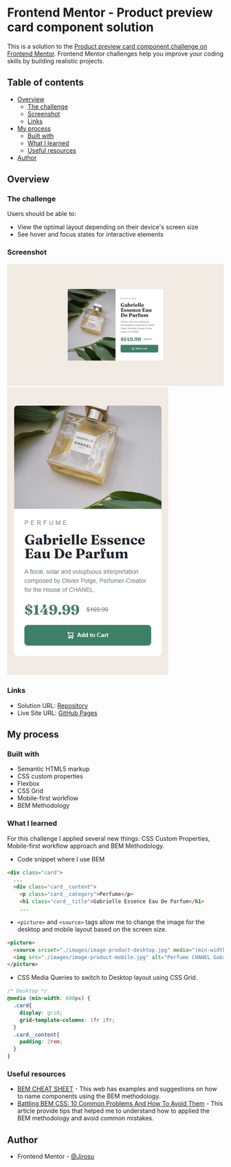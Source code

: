 # Frontend Mentor - Product preview card component solution

This is a solution to the [Product preview card component challenge on Frontend Mentor](https://www.frontendmentor.io/challenges/product-preview-card-component-GO7UmttRfa). Frontend Mentor challenges help you improve your coding skills by building realistic projects. 

## Table of contents

- [Overview](#overview)
  - [The challenge](#the-challenge)
  - [Screenshot](#screenshot)
  - [Links](#links)
- [My process](#my-process)
  - [Built with](#built-with)
  - [What I learned](#what-i-learned)
  - [Useful resources](#useful-resources)
- [Author](#author)

## Overview

### The challenge

Users should be able to:

- View the optimal layout depending on their device's screen size
- See hover and focus states for interactive elements

### Screenshot

![Desktop -Product preview card component Screenshot](./solution/solution-desktop-screenshot.jpg)
![Mobile - Product preview card component Screenshot](./solution/solution-mobile-screenshot.jpg)

### Links

- Solution URL: [Repository](https://github.com/Jirosu/Product_preview_card_component)
- Live Site URL: [GitHub Pages](https://jirosu.github.io/Product_preview_card_component/)

## My process

### Built with

- Semantic HTML5 markup
- CSS custom properties
- Flexbox
- CSS Grid
- Mobile-first workflow
- BEM Methodology

### What I learned
For this challenge I applied several new things: CSS Custom Properties, Mobile-first workflow approach and BEM Methodology.

- Code snippet where I use BEM 
```html
<div class="card">
  ...
  <div class="card__content">
    <p class="card__category">Perfume</p>
    <h1 class="card__title">Gabrielle Essence Eau De Parfum</h1>
    ...
```

- ```<picture>``` and ```<source>``` tags allow me to change the image for the desktop and mobile layout based on the screen size.
```html
<picture>
  <source srcset="./images/image-product-desktop.jpg" media="(min-width: 600px)" class="card__img">
  <img src="./images/image-product-mobile.jpg" alt="Perfume CHANEL Gabrielle Essence" class="card__img">
</picture>
```

- CSS Media Queries to switch to Desktop layout using CSS Grid.
```css
/* Desktop */
@media (min-width: 600px) {
  .card{
    display: grid;
    grid-template-columns: 1fr 1fr;
  }
  .card__content{
    padding: 2rem;
  }
}
```

### Useful resources

- [BEM CHEAT SHEET](https://bem-cheat-sheet.9elements.com/) - This web has examples and suggestions on how to name components using the BEM methodology.
- [Battling BEM CSS: 10 Common Problems And How To Avoid Them](https://www.smashingmagazine.com/2016/06/battling-bem-extended-edition-common-problems-and-how-to-avoid-them/) - This article provide tips that helped me to understand how to applied the BEM methodology and avoid common mistakes.

## Author

- Frontend Mentor - [@Jirosu](https://www.frontendmentor.io/profile/Jirosu)
